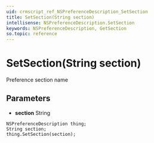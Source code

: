 ```yaml
---
uid: crmscript_ref_NSPreferenceDescription_SetSection
title: SetSection(String section)
intellisense: NSPreferenceDescription.SetSection
keywords: NSPreferenceDescription, GetSection
so.topic: reference
---
```


# SetSection(String section)

Preference section name

## Parameters

* **section** String

```crmscript
NSPreferenceDescription thing;
String section;
thing.SetSection(section);
```

